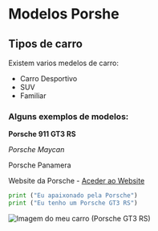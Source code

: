 # Modelos Porshe

## Tipos de carro

Existem varios medelos de carro:
 - Carro Desportivo
 - SUV
 - Familiar 

### Alguns exemplos de modelos: 

**Porsche 911 GT3 RS**

_Porsche Maycan_

Porsche Panamera

Website da Porsche - [Aceder ao Website](https://www.porsche.com/portugal/)

``` Python
print ("Eu apaixonado pela Porsche")
print ("Eu tenho um Porsche GT3 RS")
```

![Imagem do meu carro (Porsche GT3 RS)](https://files.porsche.com/filestore/image/multimedia/none/992-gt3-modelimage-sideshot/model/765dfc51-51bc-11eb-80d1-005056bbdc38/porsche-model.png)